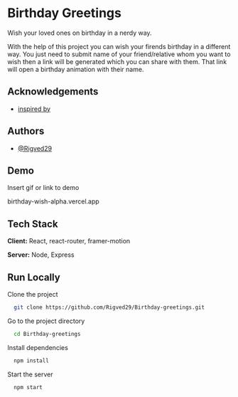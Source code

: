 
# Birthday Greetings

Wish your loved ones on birthday in a nerdy way.

With the help of this project you can wish your firends birthday in a different way. You just need to submit name of your friend/relative whom you want to wish then a link will be generated which you can share with them. That link will open a birthday animation with their name.


## Acknowledgements


 - [inspired by](https://github.com/faahim/happy-birthday)


## Authors

- [@Rigved29](https://github.com/Rigved29)


## Demo

Insert gif or link to demo

birthday-wish-alpha.vercel.app

## Tech Stack

**Client:** React, react-router, framer-motion

**Server:** Node, Express


## Run Locally

Clone the project

```bash
  git clone https://github.com/Rigved29/Birthday-greetings.git
```

Go to the project directory

```bash
  cd Birthday-greetings
```

Install dependencies

```bash
  npm install
```

Start the server

```bash
  npm start
```

